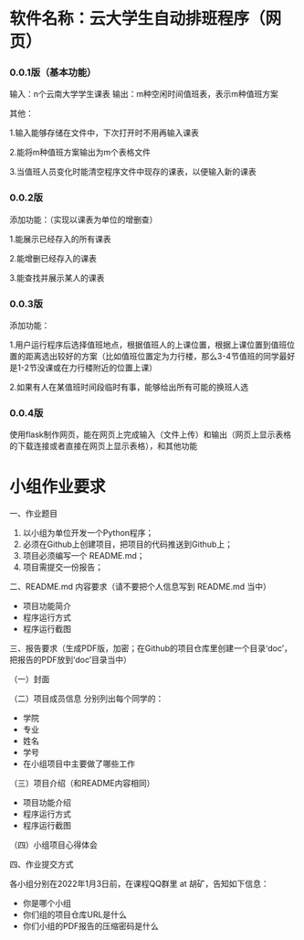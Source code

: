 # 软件名称：云大学生自动排班程序（网页）

### 0.0.1版（基本功能）

输入：n个云南大学学生课表
输出：m种空闲时间值班表，表示m种值班方案

其他：

1.输入能够存储在文件中，下次打开时不用再输入课表

2.能将m种值班方案输出为m个表格文件

3.当值班人员变化时能清空程序文件中现存的课表，以便输入新的课表

### 0.0.2版

添加功能：（实现以课表为单位的增删查）

1.能展示已经存入的所有课表

2.能增删已经存入的课表

3.能查找并展示某人的课表

### 0.0.3版

添加功能：

1.用户运行程序后选择值班地点，根据值班人的上课位置，根据上课位置到值班位置的距离选出较好的方案（比如值班位置定为力行楼，那么3-4节值班的同学最好是1-2节没课或在力行楼附近的位置上课）

2.如果有人在某值班时间段临时有事，能够给出所有可能的换班人选

### 0.0.4版

使用flask制作网页，能在网页上完成输入（文件上传）和输出（网页上显示表格的下载连接或者直接在网页上显示表格），和其他功能









# 小组作业要求

一、作业题目
1. 以小组为单位开发一个Python程序；
2. 必须在Github上创建项目，把项目的代码推送到Github上；
3. 项目必须编写一个 README.md；
4. 项目需提交一份报告；

二、README.md 内容要求（请不要把个人信息写到 README.md 当中）
- 项目功能简介
- 程序运行方式
- 程序运行截图

三、报告要求（生成PDF版，加密；在Github的项目仓库里创建一个目录‘doc’，把报告的PDF放到‘doc’目录当中）

（一）封面

（二）项目成员信息
分别列出每个同学的：
- 学院
- 专业
- 姓名
- 学号
- 在小组项目中主要做了哪些工作

（三）项目介绍（和README内容相同）
- 项目功能介绍
- 程序运行方式
- 程序运行截图

（四）小组项目心得体会

四、作业提交方式

各小组分别在2022年1月3日前，在课程QQ群里 at 胡矿，告知如下信息：
- 你是哪个小组
- 你们组的项目仓库URL是什么
- 你们小组的PDF报告的压缩密码是什么
